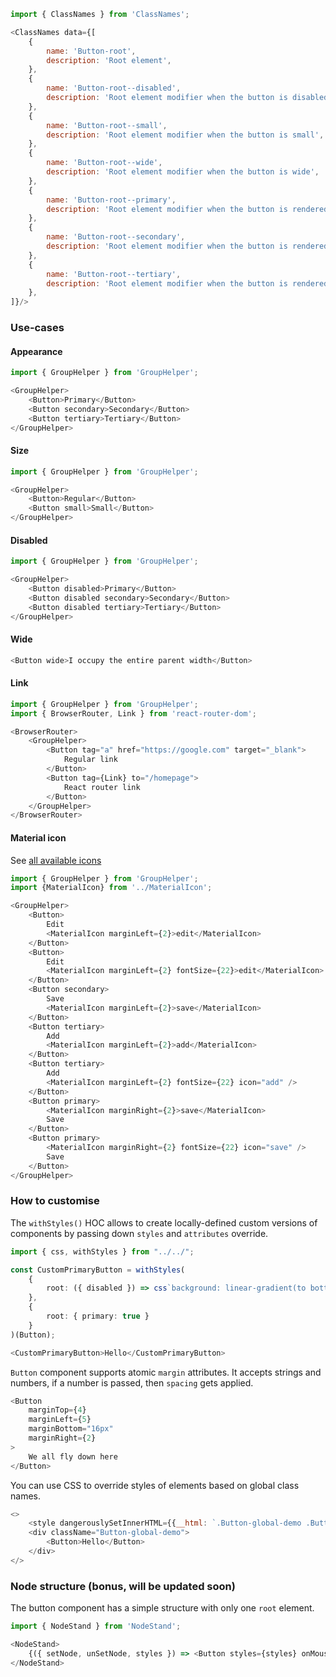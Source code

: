 ```js noeditor
import { ClassNames } from 'ClassNames';

<ClassNames data={[
    {
        name: 'Button-root',
        description: 'Root element',
    },
    {
        name: 'Button-root--disabled',
        description: 'Root element modifier when the button is disabled',
    },
    {
        name: 'Button-root--small',
        description: 'Root element modifier when the button is small',
    },
    {
        name: 'Button-root--wide',
        description: 'Root element modifier when the button is wide',
    },
    {
        name: 'Button-root--primary',
        description: 'Root element modifier when the button is rendered as primary',
    },
    {
        name: 'Button-root--secondary',
        description: 'Root element modifier when the button is rendered as secondary',
    },
    {
        name: 'Button-root--tertiary',
        description: 'Root element modifier when the button is rendered as tertiary',
    },
]}/>
```

### Use-cases

#### Appearance

```js
import { GroupHelper } from 'GroupHelper';

<GroupHelper>
    <Button>Primary</Button>
    <Button secondary>Secondary</Button>
    <Button tertiary>Tertiary</Button>
</GroupHelper>
```

#### Size

```js
import { GroupHelper } from 'GroupHelper';

<GroupHelper>
    <Button>Regular</Button>
    <Button small>Small</Button>
</GroupHelper>
```

#### Disabled

```js
import { GroupHelper } from 'GroupHelper';

<GroupHelper>
    <Button disabled>Primary</Button>
    <Button disabled secondary>Secondary</Button>
    <Button disabled tertiary>Tertiary</Button>
</GroupHelper>
```

#### Wide

```js
<Button wide>I occupy the entire parent width</Button>
```

#### Link

```js
import { GroupHelper } from 'GroupHelper';
import { BrowserRouter, Link } from 'react-router-dom';

<BrowserRouter>
    <GroupHelper>
        <Button tag="a" href="https://google.com" target="_blank">
            Regular link
        </Button>
        <Button tag={Link} to="/homepage">
            React router link
        </Button>
    </GroupHelper>
</BrowserRouter>
```

#### Material icon

See <a href="https://material.io/resources/icons/" target="_blank">all available icons</a>

```js
import { GroupHelper } from 'GroupHelper';
import {MaterialIcon} from '../MaterialIcon';

<GroupHelper>
    <Button>
        Edit
        <MaterialIcon marginLeft={2}>edit</MaterialIcon>
    </Button>
    <Button>
        Edit
        <MaterialIcon marginLeft={2} fontSize={22}>edit</MaterialIcon>
    </Button>
    <Button secondary>
        Save
        <MaterialIcon marginLeft={2}>save</MaterialIcon>
    </Button>
    <Button tertiary>
        Add
        <MaterialIcon marginLeft={2}>add</MaterialIcon>
    </Button>
    <Button tertiary>
        Add
        <MaterialIcon marginLeft={2} fontSize={22} icon="add" />
    </Button>
    <Button primary>
        <MaterialIcon marginRight={2}>save</MaterialIcon>
        Save
    </Button>
    <Button primary>
        <MaterialIcon marginRight={2} fontSize={22} icon="save" />
        Save
    </Button>
</GroupHelper>
```

### How to customise

The `withStyles()` HOC allows to create locally-defined custom versions of components by passing down `styles` and `attributes` override.

```typescript jsx
import { css, withStyles } from "../../";

const CustomPrimaryButton = withStyles(
    {
        root: ({ disabled }) => css`background: linear-gradient(to bottom, rgba(243,197,189,1) 0%,rgba(232,108,87,1) 21%,rgba(232,108,87,1) 21%,rgba(234,40,3,1) 46%,rgba(255,102,0,1) 75%,rgba(199,34,0,1) 100%);`,
    },
    { 
        root: { primary: true }
    }
)(Button);

<CustomPrimaryButton>Hello</CustomPrimaryButton>
```

`Button` component supports atomic `margin` attributes. It accepts strings and numbers, if a number is passed, then `spacing` gets applied.

```js
<Button 
    marginTop={4}
    marginLeft={5}
    marginBottom="16px"
    marginRight={2}
>
    We all fly down here
</Button>
```

You can use CSS to override styles of elements based on global class names.

```js
<>
    <style dangerouslySetInnerHTML={{__html: `.Button-global-demo .Button-root { border: 1px solid red; };`}} />
    <div className="Button-global-demo">
        <Button>Hello</Button>
    </div>
</>
```

### Node structure (bonus, will be updated soon)

The button component has a simple structure with only one `root` element.

```js noeditor
import { NodeStand } from 'NodeStand';

<NodeStand>
    {({ setNode, unSetNode, styles }) => <Button styles={styles} onMouseEnter={() => setNode('root')} onMouseLeave={() => unSetNode('root')}>Hello</Button>}
</NodeStand>
```
